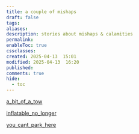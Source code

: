 ```yaml
---
title: a couple of mishaps
draft: false
tags: 
aliases: 
description: stories about mishaps & calamities
permalink: 
enableToc: true
cssclasses: 
created: 2025-04-13  15:01
modified: 2025-04-13  16:20
published: 
comments: true
hide:
  - toc
---
```

[a_bit_of_a_tow](a_bit_of_a_tow.md)

[inflatable_no_longer](inflatable_no_longer.md)

[you_cant_park_here](you_cant_park_here.md)